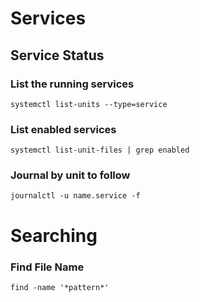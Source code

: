 # Services

## Service Status

### List the running services
`systemctl list-units --type=service`
### List enabled services
`systemctl list-unit-files | grep enabled`

### Journal by unit to follow
`journalctl -u name.service -f`

# Searching

### Find File Name
`find -name '*pattern*'`